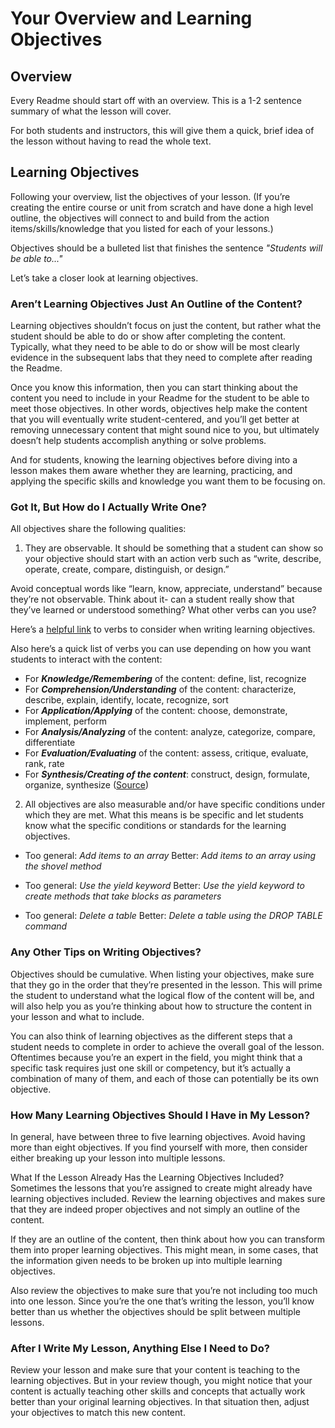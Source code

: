 # Your Overview and Learning Objectives

## Overview

Every Readme should start off with an overview. This is a 1-2 sentence summary of what the lesson will cover. 

For both students and instructors, this will give them a quick, brief idea of the lesson without having to read the whole text. 

## Learning Objectives

Following your overview, list the objectives of your lesson. (If you’re creating the entire course or unit from scratch and have done a high level outline, the objectives will connect to and build from the action items/skills/knowledge that you listed for each of your lessons.) 

Objectives should be a bulleted list that finishes the sentence *"Students will be able to..."*

Let’s take a closer look at learning objectives.

### Aren’t Learning Objectives Just An Outline of the Content? 
Learning objectives shouldn’t focus on just the content, but rather what the student should be able to do or show after completing the content. Typically, what they need to be able to do or show will be most clearly evidence in the subsequent labs that they need to complete after reading the Readme.

Once you know this information, then you can start thinking about the content you need to include in your Readme for the student to be able to meet those objectives. In other words, objectives help make the content that you will eventually write student-centered, and you’ll get better at removing unnecessary content that might sound nice to you, but ultimately doesn’t help students accomplish anything or solve problems.

And for students, knowing the learning objectives before diving into a lesson makes them aware whether they are learning, practicing, and applying the specific skills and knowledge you want them to be focusing on. 


### Got It, But How do I Actually Write One? 
All objectives share the following qualities:

1) They are observable. It should be something that a student can show so your objective should start with an action verb such as “write, describe, operate, create, compare, distinguish, or design.”

Avoid conceptual words like “learn, know, appreciate, understand” because they’re not observable. Think about it- can a student really show that they’ve learned or understood something? What other verbs can you use? 

Here’s a [helpful link](https://www.clinton.edu/curriculumcommittee/listofmeasurableverbs.cxml) to verbs to consider when writing learning objectives.

Also here’s a quick list of verbs you can use depending on how you want students to interact with the content:
* For ***Knowledge/Remembering*** of the content: define, list, recognize
* For ***Comprehension/Understanding*** of the content: characterize, describe, explain, identify, locate, recognize, sort
* For ***Application/Applying*** of the content: choose, demonstrate, implement, perform
* For ***Analysis/Analyzing*** of the content: analyze, categorize, compare, differentiate
* For ***Evaluation/Evaluating*** of the content: assess, critique, evaluate, rank, rate
* For ***Synthesis/Creating of the content***: construct, design, formulate, organize, synthesize
                                                            ([Source](http://www.library.illinois.edu/infolit/learningoutcomes.html)) 


2) All objectives are also measurable and/or have specific conditions under which they are met. What this means is be specific and let students know what the specific conditions or standards for the learning objectives.

* Too general: *Add items to an array*
  Better: *Add items to an array using the shovel method*

* Too general: *Use the yield keyword*
  Better: *Use the yield keyword to create methods that take blocks as parameters*

* Too general: *Delete a table*
  Better: *Delete a table using the DROP TABLE command*


### Any Other Tips on Writing Objectives? 
Objectives should be cumulative. When listing your objectives, make sure that they go in the order that they’re presented in the lesson. This will prime the student to understand what the logical flow of the content will be, and will also help you as you’re thinking about how to structure the content in your lesson and what to include. 

You can also think of learning objectives as the different steps that a student needs to complete in order to achieve the overall goal of the lesson. Oftentimes because you’re an expert in the field, you might think that a specific task requires just one skill or competency, but it’s actually a combination of many of them, and each of those can potentially be its own objective. 


### How Many Learning Objectives Should I Have in My Lesson? 
In general, have between three to five learning objectives. Avoid having more than eight objectives. If you find yourself with more, then consider either breaking up your lesson into multiple lessons.  

What If the Lesson Already Has the Learning Objectives Included?
Sometimes the lessons that you’re assigned to create might already have learning objectives included. Review the learning objectives and makes sure that they are indeed proper objectives and not simply an outline of the content. 

If they are an outline of the content, then think about how you can transform them into proper learning objectives. This might mean, in some cases, that the information given needs to be broken up into multiple learning objectives. 

Also review the objectives to make sure that you’re not including too much into one lesson. 
Since you’re the one that’s writing the lesson, you’ll know better than us whether the objectives should be split between multiple lessons. 

### After I Write My Lesson,  Anything Else I Need to Do?
Review your lesson and make sure that your content is teaching to the learning objectives. But in your review though, you might notice that your content is actually teaching other skills and concepts that actually work better than your original learning objectives. In that situation then, adjust your objectives to match this new content. 

